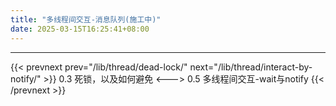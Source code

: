 ```yaml
---
title: "多线程间交互-消息队列(施工中)"
date: 2025-03-15T16:25:41+08:00
---
```

 

***

{{< prevnext prev="/lib/thread/dead-lock/" next="/lib/thread/interact-by-notify/" >}}
0.3 死锁，以及如何避免
<--->
0.5 多线程间交互-wait与notify
{{< /prevnext >}}

